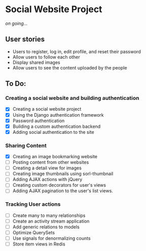 # Social Website Project

_on going..._

## User stories

* Users to register, log in, edit profile, and reset their password
* Allow users to follow each other
* Display shared images
* Allow users to see the content uploaded by the people


## To Do:

### Creating a social website and building authentication
- [x] Creating a social website project
- [x] Using the Django authentication framework
- [x] Password authentication
- [x] Building a custom authentication backend
- [x] Adding social authentication to the site

### Sharing Content
- [x] Creating an image bookmarking website
- [ ] Posting content from other websites
- [ ] Creating a detail view for images
- [ ] Creating image thumbnails using sorl-thumbnail
- [ ] Adding AJAX actions with jQuery
- [ ] Creating custom decorators for user's views
- [ ] Adding AJAX pagination to the user's list views.  

### Tracking User actions
- [ ] Create many to many relationships
- [ ] Create an activity stream application
- [ ] Add generic relations to models
- [ ] Optimize QuerySets
- [ ] Use signals for denormalizing counts
- [ ] Store item views in Redis
